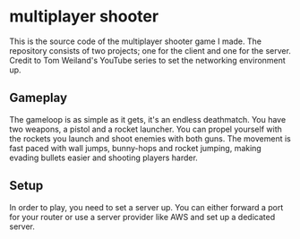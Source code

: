 # multiplayer shooter

This is the source code of the multiplayer shooter game I made. The repository consists of two projects; one for the client and one for the server. Credit to Tom Weiland's YouTube series to set the networking environment up.

## Gameplay

The gameloop is as simple as it gets, it's an endless deathmatch. You have two weapons, a pistol and a rocket launcher. You can propel yourself with the rockets you launch and shoot enemies with both guns. The movement is fast paced with wall jumps, bunny-hops and rocket jumping, making evading bullets easier and shooting players harder.

## Setup

In order to play, you need to set a server up. You can either forward a port for your router or use a server provider like AWS and set up a dedicated server.
